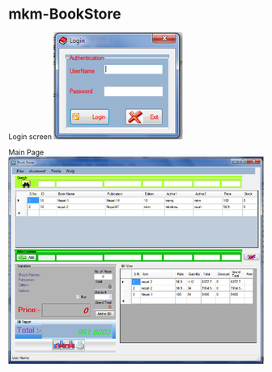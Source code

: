 mkm-BookStore
=============
Login screen
![Alt text](https://raw.githubusercontent.com/mkmpvtltd1/mkm-BookStore/master/login.png "Login Page")

Main Page
![Alt text](https://raw.githubusercontent.com/mkmpvtltd1/mkm-BookStore/master/main.png "Main Page")